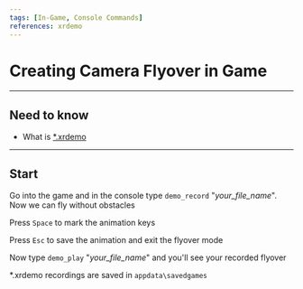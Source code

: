 ```yaml
---
tags: [In-Game, Console Commands]
references: xrdemo
---
```


# Creating Camera Flyover in Game

___

## Need to know

- What is [*.xrdemo](../../references/file-formats/general/xrdemo.md)

___

## Start

Go into the game and in the console type `demo_record` "*your_file_name*". Now we can fly without obstacles

Press `Space` to mark the animation keys

Press `Esc` to save the animation and exit the flyover mode

Now type `demo_play` "*your_file_name*" and you'll see your recorded flyover

*.xrdemo recordings are saved in `appdata\savedgames`
